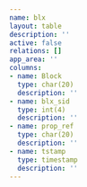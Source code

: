 ```yaml
---
name: blx
layout: table
description: ''
active: false
relations: []
app_area: ''
columns:
- name: Block
  type: char(20)
  description: ''
- name: blx_sid
  type: int(4)
  description: ''
- name: prop_ref
  type: char(20)
  description: ''
- name: tstamp
  type: timestamp
  description: ''
---
```


